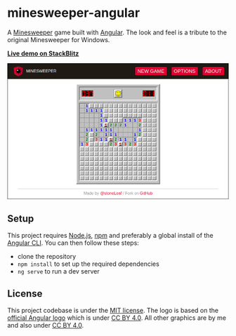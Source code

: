 # minesweeper-angular

A [Minesweeper](https://en.wikipedia.org/wiki/Minesweeper_(video_game)) game built with [Angular](https://angular.io/). The look and feel is a tribute to the original Minesweeper for Windows.

**[Live demo on StackBlitz](https://stackblitz.com/edit/minesweeper-angular)**

[![Screenshot](screenshot.png)](https://stackblitz.com/edit/minesweeper-angular)

## Setup

This project requires [Node.js](https://nodejs.org/), [npm](https://www.npmjs.com/get-npm) and preferably a global install of the [Angular CLI](https://cli.angular.io/). You can then follow these steps:

- clone the repository
- `npm install` to set up the required dependencies
- `ng serve` to run a dev server

## License

This project codebase is under the [MIT license](LICENSE).
The logo is based on the [official Angular logo](https://angular.io/presskit) which is under [CC BY 4.0](https://creativecommons.org/licenses/by/4.0/).
All other graphics are by me and also under [CC BY 4.0](https://creativecommons.org/licenses/by/4.0/).